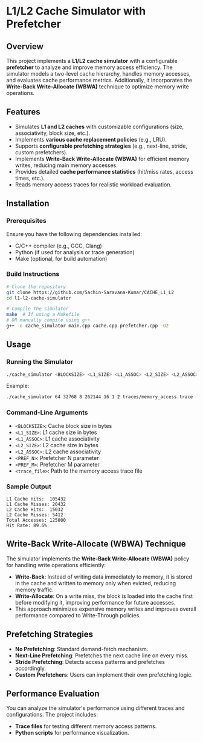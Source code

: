 # L1/L2 Cache Simulator with Prefetcher

## Overview
This project implements a **L1/L2 cache simulator** with a configurable **prefetcher** to analyze and improve memory access efficiency. The simulator models a two-level cache hierarchy, handles memory accesses, and evaluates cache performance metrics. Additionally, it incorporates the **Write-Back Write-Allocate (WBWA)** technique to optimize memory write operations.

## Features
- Simulates **L1 and L2 caches** with customizable configurations (size, associativity, block size, etc.).
- Implements **various cache replacement policies** (e.g., LRU).
- Supports **configurable prefetching strategies** (e.g., next-line, stride, custom prefetchers).
- Implements **Write-Back Write-Allocate (WBWA)** for efficient memory writes, reducing main memory accesses.
- Provides detailed **cache performance statistics** (hit/miss rates, access times, etc.).
- Reads memory access traces for realistic workload evaluation.

## Installation
### Prerequisites
Ensure you have the following dependencies installed:
- C/C++ compiler (e.g., GCC, Clang)
- Python (if used for analysis or trace generation)
- Make (optional, for build automation)

### Build Instructions
```sh
# Clone the repository
git clone https://github.com/Sachin-Saravana-Kumar/CACHE_L1_L2
cd l1-l2-cache-simulator

# Compile the simulator
make  # If using a Makefile
# OR manually compile using g++
g++ -o cache_simulator main.cpp cache.cpp prefetcher.cpp -O2
```

## Usage
### Running the Simulator
```sh
./cache_simulator <BLOCKSIZE> <L1_SIZE> <L1_ASSOC> <L2_SIZE> <L2_ASSOC> <PREF_N> <PREF_M> <trace_file>
```
Example:
```sh
./cache_simulator 64 32768 8 262144 16 1 2 traces/memory_access.trace
```

### Command-Line Arguments
- `<BLOCKSIZE>`: Cache block size in bytes
- `<L1_SIZE>`: L1 cache size in bytes
- `<L1_ASSOC>`: L1 cache associativity
- `<L2_SIZE>`: L2 cache size in bytes
- `<L2_ASSOC>`: L2 cache associativity
- `<PREF_N>`: Prefetcher N parameter
- `<PREF_M>`: Prefetcher M parameter
- `<trace_file>`: Path to the memory access trace file

### Sample Output
```
L1 Cache Hits:  105432
L1 Cache Misses: 20432
L2 Cache Hits:  15032
L2 Cache Misses: 5412
Total Accesses: 125000
Hit Rate: 89.6%
```

## Write-Back Write-Allocate (WBWA) Technique
The simulator implements the **Write-Back Write-Allocate (WBWA)** policy for handling write operations efficiently:
- **Write-Back**: Instead of writing data immediately to memory, it is stored in the cache and written to memory only when evicted, reducing memory traffic.
- **Write-Allocate**: On a write miss, the block is loaded into the cache first before modifying it, improving performance for future accesses.
- This approach minimizes expensive memory writes and improves overall performance compared to Write-Through policies.

## Prefetching Strategies
- **No Prefetching**: Standard demand-fetch mechanism.
- **Next-Line Prefetching**: Prefetches the next cache line on every miss.
- **Stride Prefetching**: Detects access patterns and prefetches accordingly.
- **Custom Prefetchers**: Users can implement their own prefetching logic.

## Performance Evaluation
You can analyze the simulator's performance using different traces and configurations. The project includes:
- **Trace files** for testing different memory access patterns.
- **Python scripts** for performance visualization.
